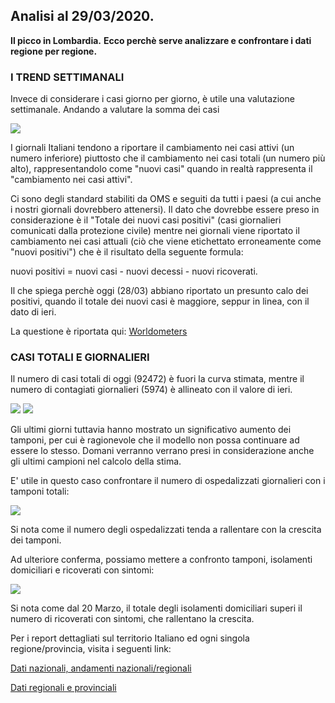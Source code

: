 ## Analisi al 29/03/2020.

<div class="fb-like" data-href="https://marcelchiarello.github.io/showdata/" data-width="" data-layout="button_count" data-action="recommend" data-size="large" data-share="true"></div>

**Il picco in Lombardia.** 
**Ecco perchè serve analizzare e confrontare i dati regione per regione.**

### I TREND SETTIMANALI

Invece di considerare i casi giorno per giorno, è utile una valutazione settimanale. Andando a valutare la somma dei casi 

<img src="https://marcelchiarello.github.io/showdata/RUN_29_03/RUN5/RUN_NEWTRENDS_01.png"/>


I giornali Italiani tendono a riportare il cambiamento nei casi attivi (un numero inferiore) piuttosto che il cambiamento nei casi totali (un numero più alto), rappresentandolo come "nuovi casi" quando in realtà rappresenta il "cambiamento nei casi attivi".

Ci sono degli standard stabiliti da OMS e seguiti da tutti i paesi (a cui anche i nostri giornali dovrebbero attenersi). 
Il dato che dovrebbe essere preso in considerazione è il "Totale dei nuovi casi positivi" (casi giornalieri comunicati dalla protezione civile) mentre nei giornali viene riportato il cambiamento nei casi attuali (ciò che viene etichettato erroneamente come "nuovi positivi") che è il risultato della seguente formula:

nuovi positivi = nuovi casi - nuovi decessi - nuovi ricoverati.

Il che spiega perchè oggi (28/03) abbiano riportato un presunto calo dei positivi, quando il totale dei nuovi casi è maggiore, seppur in linea, con il dato di ieri.

La questione è riportata qui: [Worldometers](https://www.worldometers.info/coronavirus/italy-numbers/)

### CASI TOTALI E GIORNALIERI

Il numero di casi totali di oggi (92472) è fuori la curva stimata, mentre il numero di contagiati giornalieri (5974) è allineato con il valore di ieri.

<img src="https://marcelchiarello.github.io/showdata/RUN_28_03/RUN1/RUN_DATA_FIT_ITALIA_REGIONI_01.png?raw=true"/>

<img src="https://marcelchiarello.github.io/showdata/RUN_28_03/RUN1/RUN_DATA_FIT_ITALIA_REGIONI_02.png?raw=true"/>

Gli ultimi giorni tuttavia hanno mostrato un significativo aumento dei tamponi, per cui è ragionevole che il modello non possa continuare ad essere lo stesso.
Domani verranno verrano presi in considerazione anche gli ultimi campioni nel calcolo della stima.

E' utile in questo caso confrontare il numero di ospedalizzati giornalieri con i tamponi totali:

<img src="https://marcelchiarello.github.io/showdata/images/figArticle1_28_03.png?raw=true"/>

Si nota come il numero degli ospedalizzati tenda a rallentare con la crescita dei tamponi.

Ad ulteriore conferma, possiamo mettere a confronto tamponi, isolamenti domiciliari e ricoverati con sintomi:

<img src="https://marcelchiarello.github.io/showdata/RUN_28_03/RUN1/RUN_DATA_FIT_ITALIA_REGIONI_06.png?raw=true"/>


Si nota come dal 20 Marzo, il totale degli isolamenti domiciliari superi il numero di ricoverati con sintomi, che rallentano la crescita.


Per i report dettagliati sul territorio Italiano ed ogni singola regione/provincia, visita i seguenti link:

[Dati nazionali, andamenti nazionali/regionali](https://marcelchiarello.github.io/showdata/RUN_28_03/RUN1/RUN.html)

[Dati regionali e provinciali](https://marcelchiarello.github.io/showdata/RUN_28_03/RUN2/RUN.html)
 
 
<div class="fb-like" data-href="https://marcelchiarello.github.io/showdata/" data-width="" data-layout="button_count" data-action="recommend" data-size="large" data-share="true"></div>
